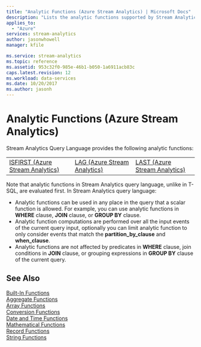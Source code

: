 ```yaml
---
title: "Analytic Functions (Azure Stream Analytics) | Microsoft Docs"
description: "Lists the analytic functions supported by Stream Analytics Query Language"
applies_to: 
  - "Azure"
services: stream-analytics
author: jasonwhowell
manager: kfile

ms.service: stream-analytics
ms.topic: reference
ms.assetid: 953c32f0-985e-46b1-b050-1a6911acb83c
caps.latest.revision: 12
ms.workload: data-services
ms.date: 10/20/2017
ms.author: jasonh
---
```


# Analytic Functions (Azure Stream Analytics)
  Stream Analytics Query Language provides the following analytic functions:  
  
||||  
|-|-|-|  
|[ISFIRST &#40;Azure Stream Analytics&#41;](isfirst-azure-stream-analytics.md)|[LAG &#40;Azure Stream Analytics&#41;](lag-azure-stream-analytics.md)|[LAST &#40;Azure Stream Analytics&#41;](last-azure-stream-analytics.md)|  
  
Note that analytic functions in Stream Analytics query language, unlike in T-SQL, are evaluated first. In Stream Analytics query language:
* Analytic functions can be used in any place in the query that a scalar function is allowed. For example, you can use analytic functions in **WHERE** clause, **JOIN** clause, or **GROUP BY** clause.
* Analytic function computations are performed over all the input events of the current query input, optionally you can limit analytic function to only consider events that match the **partition_by_clause** and **when_clause**.
* Analytic functions are not affected by predicates in **WHERE** clause, join conditions in **JOIN** clause, or grouping expressions in **GROUP BY** clause of the current query.
  
## See Also  
 [Built-In Functions](built-in-functions-azure-stream-analytics.md)   
 [Aggregate Functions](aggregate-functions-azure-stream-analytics.md)   
 [Array Functions](array-functions-stream-analytics.md)   
 [Conversion Functions](conversion-functions-azure-stream-analytics.md)   
 [Date and Time Functions](date-and-time-functions-azure-stream-analytics.md)   
 [Mathematical Functions](mathematical-functions-azure-stream-analytics.md)   
 [Record Functions](record-functions-azure-stream-analytics.md)   
 [String Functions](string-functions-azure-stream-analytics.md)  
  
  
